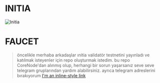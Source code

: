 #                       INITIA
![Initia](https://github.com/Cigilipap/Initia-repo/assets/108762371/24cdc568-019c-48df-b72e-d8f126963780)
# FAUCET
> öncelikle merhaba arkadaşlar ınitia validatör testnetini yayınladı ve katılmak isteyenler için repo oluşturmak istedim. bu repo CoreNode'dan alınmış olup, herhangi bir sorun yaşarsanız seve seve telegram gruplarından yardım alabilirsiniz. ayrıca telegram adreslerini bırakıyorum
[I'm an inline-style link](https://t.me/corenodechat)
